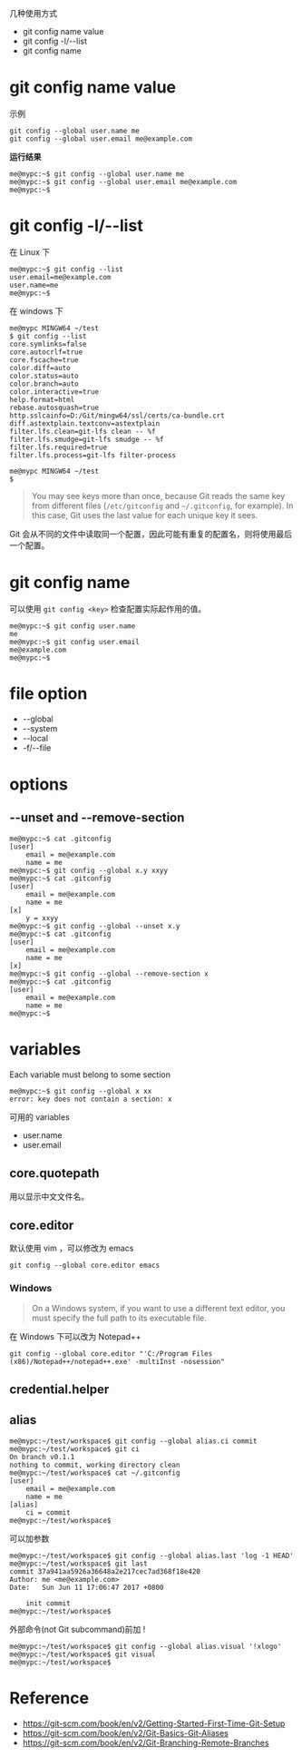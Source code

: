 几种使用方式

- git config name value
- git config -l/--list
- git config name


# git config name value
示例

    git config --global user.name me
    git config --global user.email me@example.com

**运行结果**

    me@mypc:~$ git config --global user.name me
    me@mypc:~$ git config --global user.email me@example.com
    me@mypc:~$ 


# git config -l/--list
在 Linux 下

    me@mypc:~$ git config --list
    user.email=me@example.com
    user.name=me
    me@mypc:~$ 


在 windows 下

    me@mypc MINGW64 ~/test
    $ git config --list
    core.symlinks=false
    core.autocrlf=true
    core.fscache=true
    color.diff=auto
    color.status=auto
    color.branch=auto
    color.interactive=true
    help.format=html
    rebase.autosquash=true
    http.sslcainfo=D:/Git/mingw64/ssl/certs/ca-bundle.crt
    diff.astextplain.textconv=astextplain
    filter.lfs.clean=git-lfs clean -- %f
    filter.lfs.smudge=git-lfs smudge -- %f
    filter.lfs.required=true
    filter.lfs.process=git-lfs filter-process
    
    me@mypc MINGW64 ~/test
    $


> You may see keys more than once, because Git reads the same key from different files (`/etc/gitconfig` and `~/.gitconfig`, for example). In this case, Git uses the last value for each unique key it sees.

Git 会从不同的文件中读取同一个配置，因此可能有重复的配置名，则将使用最后一个配置。


# git config name
可以使用 `git config <key>` 检查配置实际起作用的值。

    me@mypc:~$ git config user.name
    me
    me@mypc:~$ git config user.email
    me@example.com
    me@mypc:~$ 


# file option

- --global
- --system
- --local
- -f/--file


# options
## --unset and --remove-section

    me@mypc:~$ cat .gitconfig
    [user]
    	email = me@example.com
    	name = me
    me@mypc:~$ git config --global x.y xxyy
    me@mypc:~$ cat .gitconfig
    [user]
    	email = me@example.com
    	name = me
    [x]
    	y = xxyy
    me@mypc:~$ git config --global --unset x.y
    me@mypc:~$ cat .gitconfig
    [user]
    	email = me@example.com
    	name = me
    [x]
    me@mypc:~$ git config --global --remove-section x
    me@mypc:~$ cat .gitconfig
    [user]
    	email = me@example.com
    	name = me
    me@mypc:~$ 


# variables
Each variable must belong to some section

    me@mypc:~$ git config --global x xx
    error: key does not contain a section: x


可用的 variables

- user.name
- user.email


## core.quotepath
用以显示中文文件名。


## core.editor
默认使用 vim ，可以修改为 emacs

    git config --global core.editor emacs


### Windows
> On a Windows system, if you want to use a different text editor, you must specify the full path to its executable file.

在 Windows 下可以改为 Notepad++

    git config --global core.editor "'C:/Program Files (x86)/Notepad++/notepad++.exe' -multiInst -nosession"


## credential.helper


## alias

    me@mypc:~/test/workspace$ git config --global alias.ci commit
    me@mypc:~/test/workspace$ git ci
    On branch v0.1.1
    nothing to commit, working directory clean
    me@mypc:~/test/workspace$ cat ~/.gitconfig
    [user]
    	email = me@example.com
    	name = me
    [alias]
    	ci = commit
    me@mypc:~/test/workspace$ 


可以加参数

    me@mypc:~/test/workspace$ git config --global alias.last 'log -1 HEAD'
    me@mypc:~/test/workspace$ git last
    commit 37a941aa5926a36648a2e217cec7ad368f18e420
    Author: me <me@example.com>
    Date:   Sun Jun 11 17:06:47 2017 +0800
    
        init commit
    me@mypc:~/test/workspace$ 


外部命令(not Git subcommand)前加 !

    me@mypc:~/test/workspace$ git config --global alias.visual '!xlogo'
    me@mypc:~/test/workspace$ git visual
    me@mypc:~/test/workspace$ 


# Reference
- https://git-scm.com/book/en/v2/Getting-Started-First-Time-Git-Setup
- https://git-scm.com/book/en/v2/Git-Basics-Git-Aliases
- https://git-scm.com/book/en/v2/Git-Branching-Remote-Branches

